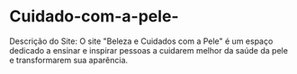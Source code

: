 # Cuidado-com-a-pele-
Descrição do Site:  O site "Beleza e Cuidados com a Pele" é um espaço dedicado a ensinar e inspirar pessoas a cuidarem melhor da saúde da pele e transformarem sua aparência.
